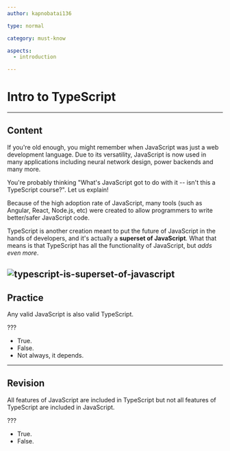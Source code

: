 ```yaml
---
author: kapnobatai136

type: normal

category: must-know

aspects:
  - introduction

---
```


# Intro to TypeScript

---
## Content

If you're old enough, you might remember when JavaScript was just a web development language. Due to its versatility, JavaScript is now used in many applications including neural network design, power backends and many more.

You're probably thinking "What's JavaScript got to do with it -- isn't this a TypeScript course?". Let us explain!

Because of the high adoption rate of JavaScript, many tools (such as Angular, React, Node.js, etc) were created to allow programmers to write better/safer JavaScript code. 

TypeScript is another creation meant to put the future of JavaScript in the hands of developers, and it's actually a **superset of JavaScript**. What that means is that TypeScript has all the functionality of JavaScript, but *adds even more*.

![typescript-is-superset-of-javascript](https://img.enkipro.com/074c0352be386e58bbdd697ed8bff427.png)
---
## Practice

Any valid JavaScript is also valid TypeScript.

???

* True.
* False.
* Not always, it depends.

---
## Revision

All features of JavaScript are included in TypeScript but not all features of TypeScript are included in JavaScript.

???

* True.
* False.
